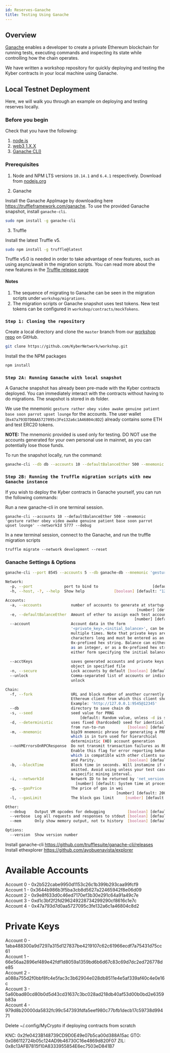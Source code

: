 ```yaml
---
id: Reserves-Ganache
title: Testing Using Ganache
---
```

## Overview

[Ganache](https://truffleframework.com/ganache) enables a developer to create a private Ethereum blockchain for running tests, executing commands and inspecting its state while controlling how the chain operates.

We have written a workshop repository for quickly deploying and testing the Kyber contracts in your local machine using Ganache.

## Local Testnet Deployment
Here, we will walk you through an example on deploying and testing reserves locally.

### Before you begin
Check that you have the following:
1. [node.js](https://nodejs.org/en/download/)
2. [web3 1.X.X](https://www.npmjs.com/package/web3)
3. [Ganache CLI)](https://github.com/trufflesuite/ganache-cli)

### Prerequisites
1. Node and NPM LTS versions `10.14.1` and `6.4.1` respectively. Download from [nodejs.org](https://nodejs.org/en/download/)

2. Ganache

Install the Ganache AppImage by downloading here https://truffleframework.com/ganache.
To use the provided Ganache snapshot, install `ganache-cli`.

```sh
sudo npm install -g ganache-cli
```

3. Truffle

Install the latest Truffle v5.

```sh
sudo npm install -g truffle@latest
```

Truffle v5.0 is needed in order to take advantage of new features, such as using async/await in the migration scripts. You can read more about the new features in the [Truffle release page](https://github.com/trufflesuite/truffle/releases/tag/v5.0.0)


#### Notes
1. The sequence of migrating to Ganache can be seen in the migration scripts under `workshop/migrations`.
2. The migration scripts or Ganache snapshot uses test tokens. New test tokens can be configured in `workshop/contracts/mockTokens`.


### `Step 1: Cloning the repository`

Create a local directory and clone the `master` branch from our [workshop repo](https://github.com/KyberNetwork/workshop) on GitHub.

```sh
git clone https://github.com/KyberNetwork/workshop.git
```

Install the the NPM packages

```sh
npm install
```

### `Step 2A: Running Ganache with local snapshot`

A Ganache snapshot has already been pre-made with the Kyber contracts deployed. You can immediately interact with the contracts without having to do migrations. The snapshot is stored in `db` folder.

We use the mnemonic `gesture rather obey video awake genuine patient base soon parrot upset lounge` for the accounts. The user wallet (`0x47a793D7D0AA5727095c3Fe132a6c1A46804c8D2`) already contains some ETH and test ERC20 tokens.

**NOTE:** The mnemonic provided is used only for testing. DO NOT use the accounts generated for your own personal use in mainnet, as you can potentially lose those funds.

To run the snapshot locally, run the command:

```sh
ganache-cli --db db --accounts 10 --defaultBalanceEther 500 --mnemonic 'gesture rather obey video awake genuine patient base soon parrot upset lounge' --networkId 5777 --debug
```

### `Step 2B: Running the Truffle migration scripts with new Ganache instance`

If you wish to deploy the Kyber contracts in Ganache yourself, you can run the following commands:

Run a new ganache-cli in one terminal session.

```
ganache-cli --accounts 10 --defaultBalanceEther 500 --mnemonic 'gesture rather obey video awake genuine patient base soon parrot upset lounge' --networkId 5777 --debug
```

In a new terminal session, connect to the Ganache, and run the truffle migration scripts
```
truffle migrate --network development --reset
```

### Ganache Settings & Options
```sh
ganache-cli --port 8545 --accounts 5 --db ganache-db --mnemonic 'gesture rather obey video awake genuine patient base soon parrot upset lounge' --networkId 5777
```

```sh
Network:
  -p, --port              port to bind to                        [default: 8545]
  -h, --host, -?, --help  Show help             [boolean] [default: "127.0.0.1"]

Accounts:
  -a, --accounts             number of accounts to generate at startup
                                                          [number] [default: 10]
  -e, --defaultBalanceEther  Amount of ether to assign each test account
                                                         [number] [default: 100]
  --account                  Account data in the form
                             '<private_key>,<initial_balance>', can be specified
                             multiple times. Note that private keys are 64
                             characters long and must be entered as an
                             0x-prefixed hex string. Balance can either be input
                             as an integer, or as a 0x-prefixed hex string with
                             either form specifying the initial balance in wei.
                                                                         [array]
  --acctKeys                 saves generated accounts and private keys as JSON
                             object in specified file                   [string]
  -n, --secure               Lock accounts by default [boolean] [default: false]
  --unlock                   Comma-separated list of accounts or indices to
                             unlock

Chain:
  -f, --fork                 URL and block number of another currently running
                             Ethereum client from which this client should fork.
                             Example: 'http://127.0.0.1:9545@12345'
  --db                       directory to save chain db                 [string]
  -s, --seed                 seed value for PRNG
                                 [default: Random value, unless -d is specified]
  -d, --deterministic        uses fixed (hardcoded) seed for identical results
                             from run-to-run          [boolean] [default: false]
  -m, --mnemonic             bip39 mnemonic phrase for generating a PRNG seed,
                             which is in turn used for hierarchical
                             deterministic (HD) account generation
  --noVMErrorsOnRPCResponse  Do not transmit transaction failures as RPC errors.
                             Enable this flag for error reporting behaviour
                             which is compatible with other clients such as geth
                             and Parity.              [boolean] [default: false]
  -b, --blockTime            Block time in seconds. Will instamine if option
                             omitted. Avoid using unless your test cases require
                             a specific mining interval.
  -i, --networkId            Network ID to be returned by 'net_version'.
                               [number] [default: System time at process start.]
  -g, --gasPrice             The price of gas in wei
                                                 [number] [default: 20000000000]
  -l, --gasLimit             The block gas limit     [number] [default: 6721975]

Other:
  --debug    Output VM opcodes for debugging          [boolean] [default: false]
  --verbose  Log all requests and responses to stdout [boolean] [default: false]
  --mem      Only show memory output, not tx history  [boolean] [default: false]

Options:
  --version  Show version number                                       [boolean]
```

Install ganache-cli https://github.com/trufflesuite/ganache-cli/releases
Install ethexplorer https://github.com/ayobuenavista/explorer

Available Accounts
==================
Account 0 - 0x2b522cabe9950d1153c26c1b399b293caa99fcf9\
Account 1 - 0x3644b986b3f5ba3cb8d5627a22465942f8e06d09\
Account 2 - 0x9e8f633d0c46ed7170ef3b30e291c64a91a49c7e\
Account 3 - 0xd1c3bf2f2fd296249228734299290cf8616c1e7c\
Account 4 - 0x47a793d7d0aa5727095c3fe132a6c1a46804c8d2

Private Keys
==================
Account 0 - 1aba488300a9d7297a315d127837be4219107c62c61966ecdf7a75431d75cc61\
Account 1 - 66e56aa2896ef489e42fdf1d8059a1359bd6b6d67c83c69d7dc2ed726778de85\
Account 2 - a088a755d2f0bbf8fc4e5fac3c3b62904e028db8511e4e5af339af40c4e0e16c\
Account 3 - 5a60bad80cd80b0d5d43cd31637c3bc028ad218db40af53d00b0bd2e6359b83a\
Account 4 - 979d8b20000da5832fc99c547393fdfa5eef980c77bfb1decb17c59738d99471

Delete ~/.config/MyCrypto if deploying contracts from scratch

KNC: 0x2fe0423B148739CD9D0E49e07b5ca00d388A15ac
GTO: 0x086112724b05c124AD9b46730C16e4869d820F07
ZIL: 0x8c13AFB7815f10A8333955854E6ec7503eD841B7

